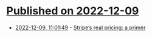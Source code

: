 # [Published on 2022-12-09](index.md)

* [2022-12-09, 11:01:49](https://news.ycombinator.com/item?id=33920019) - [Stripe’s real pricing: a primer](https://github.com/getlago/lago/wiki/Stripe%27s-real-pricing:-a-primer)
